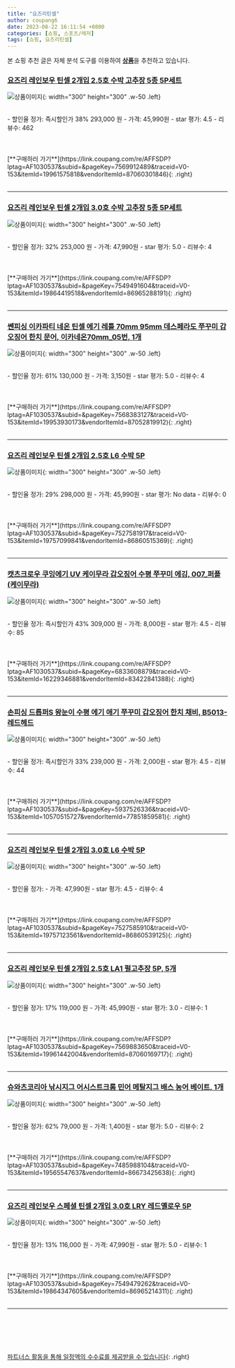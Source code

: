```yaml
---
title: "요즈리틴셀"
author: coupang6
date: 2023-08-22 16:11:54 +0800
categories: [쇼핑, 스포츠/레저]
tags: [쇼핑, 요즈리틴셀]
---
```


본 쇼핑 추천 글은 자체 분석 도구를 이용하여 [**상품**](https://link.coupang.com/a/bao1ui)을 추천하고 있습니다.

### [요즈리 레인보우 틴셀 2개입 2.5호 수박 고추장 5종 5P세트](https://link.coupang.com/re/AFFSDP?lptag=AF1030537&subid=&pageKey=7569912489&traceid=V0-153&itemId=19961575818&vendorItemId=87060301846)

![상품이미지](https://thumbnail9.coupangcdn.com/thumbnails/remote/230x230ex/image/vendor_inventory/f65d/ffa2c2e476779efbae2f8af830bc6d77a01673789bb895321a7e5e82170a.jpg){: width="300" height="300" .w-50 .left}


<br>
- 할인율 정가: 즉시할인가 38%  293,000   원
- 가격: 45,990원
- star 평가: 4.5
- 리뷰수: 462
<br>
<br>
<br>
<br>
[**구매하러 가기**](https://link.coupang.com/re/AFFSDP?lptag=AF1030537&subid=&pageKey=7569912489&traceid=V0-153&itemId=19961575818&vendorItemId=87060301846){: .right}
<br>
<br>

---

### [요즈리 레인보우 틴셀 2개입 3.0호 수박 고추장 5종 5P세트](https://link.coupang.com/re/AFFSDP?lptag=AF1030537&subid=&pageKey=7549491604&traceid=V0-153&itemId=19864419518&vendorItemId=86965288191)

![상품이미지](https://thumbnail9.coupangcdn.com/thumbnails/remote/230x230ex/image/vendor_inventory/1cbd/38a943286e696d54903625f7fbaaa319ecd37711f8b7e5a3ce9a9f31f4d8.jpg){: width="300" height="300" .w-50 .left}


<br>
- 할인율 정가: 32%  253,000   원
- 가격: 47,990원
- star 평가: 5.0
- 리뷰수: 4
<br>
<br>
<br>
<br>
[**구매하러 가기**](https://link.coupang.com/re/AFFSDP?lptag=AF1030537&subid=&pageKey=7549491604&traceid=V0-153&itemId=19864419518&vendorItemId=86965288191){: .right}
<br>
<br>

---

### [쎈피싱 이카파티 네온 틴셀 에기 레틀 70mm 95mm 데스페라도 쭈꾸미 갑오징어 한치 문어, 이카네온70mm_05번, 1개](https://link.coupang.com/re/AFFSDP?lptag=AF1030537&subid=&pageKey=7568383127&traceid=V0-153&itemId=19953930173&vendorItemId=87052819912)

![상품이미지](https://thumbnail6.coupangcdn.com/thumbnails/remote/230x230ex/image/vendor_inventory/2a32/4c25516c18d3e674c7b16855522c9a66e704b242bf32151092c602e97760.jpg){: width="300" height="300" .w-50 .left}


<br>
- 할인율 정가: 61%  130,000   원
- 가격: 3,150원
- star 평가: 5.0
- 리뷰수: 4
<br>
<br>
<br>
<br>
[**구매하러 가기**](https://link.coupang.com/re/AFFSDP?lptag=AF1030537&subid=&pageKey=7568383127&traceid=V0-153&itemId=19953930173&vendorItemId=87052819912){: .right}
<br>
<br>

---

### [요즈리 레인보우 틴셀 2개입 2.5호 L6 수박 5P](https://link.coupang.com/re/AFFSDP?lptag=AF1030537&subid=&pageKey=7527581917&traceid=V0-153&itemId=19757099841&vendorItemId=86860515369)

![상품이미지](https://thumbnail9.coupangcdn.com/thumbnails/remote/230x230ex/image/vendor_inventory/d77a/1942fd0b0d022ddc5aaba4f25715c1cea575fbd81830b98cd3b7d0b97a4d.jpg){: width="300" height="300" .w-50 .left}


<br>
- 할인율 정가: 29%  298,000   원
- 가격: 45,990원
- star 평가: No data
- 리뷰수: 0
<br>
<br>
<br>
<br>
[**구매하러 가기**](https://link.coupang.com/re/AFFSDP?lptag=AF1030537&subid=&pageKey=7527581917&traceid=V0-153&itemId=19757099841&vendorItemId=86860515369){: .right}
<br>
<br>

---

### [캣츠크로우 쿠잉에기 UV 케이무라 갑오징어 수평 쭈꾸미 에깅, 007_퍼플(케이무라)](https://link.coupang.com/re/AFFSDP?lptag=AF1030537&subid=&pageKey=6833608879&traceid=V0-153&itemId=16229346881&vendorItemId=83422841388)

![상품이미지](https://thumbnail6.coupangcdn.com/thumbnails/remote/230x230ex/image/vendor_inventory/df86/541aa81cd6cba8cef4fce0978870228d0efe34fda76160adf8db5576c7a2.jpg){: width="300" height="300" .w-50 .left}


<br>
- 할인율 정가: 즉시할인가 43%  309,000   원
- 가격: 8,000원
- star 평가: 4.5
- 리뷰수: 85
<br>
<br>
<br>
<br>
[**구매하러 가기**](https://link.coupang.com/re/AFFSDP?lptag=AF1030537&subid=&pageKey=6833608879&traceid=V0-153&itemId=16229346881&vendorItemId=83422841388){: .right}
<br>
<br>

---

### [손피싱 드롭퍼S 왕눈이 수평 에기 애기 쭈꾸미 갑오징어 한치 채비, B5013-레드헤드](https://link.coupang.com/re/AFFSDP?lptag=AF1030537&subid=&pageKey=5937526336&traceid=V0-153&itemId=10570515727&vendorItemId=77851859581)

![상품이미지](https://thumbnail8.coupangcdn.com/thumbnails/remote/230x230ex/image/vendor_inventory/614d/42289a898449762e451fae38aa3f18041012b0aae338a208a1351db1385b.jpg){: width="300" height="300" .w-50 .left}


<br>
- 할인율 정가: 즉시할인가 33%  239,000   원
- 가격: 2,000원
- star 평가: 4.5
- 리뷰수: 44
<br>
<br>
<br>
<br>
[**구매하러 가기**](https://link.coupang.com/re/AFFSDP?lptag=AF1030537&subid=&pageKey=5937526336&traceid=V0-153&itemId=10570515727&vendorItemId=77851859581){: .right}
<br>
<br>

---

### [요즈리 레인보우 틴셀 2개입 3.0호 L6 수박 5P](https://link.coupang.com/re/AFFSDP?lptag=AF1030537&subid=&pageKey=7527585910&traceid=V0-153&itemId=19757123561&vendorItemId=86860539125)

![상품이미지](https://thumbnail8.coupangcdn.com/thumbnails/remote/230x230ex/image/vendor_inventory/f906/189ff5dff7e7b9676492e5b7cf063c92ba75e0a563e2baf367109c640809.jpg){: width="300" height="300" .w-50 .left}


<br>
- 할인율 정가: 
- 가격: 47,990원
- star 평가: 4.5
- 리뷰수: 4
<br>
<br>
<br>
<br>
[**구매하러 가기**](https://link.coupang.com/re/AFFSDP?lptag=AF1030537&subid=&pageKey=7527585910&traceid=V0-153&itemId=19757123561&vendorItemId=86860539125){: .right}
<br>
<br>

---

### [요즈리 레인보우 틴셀 2개입 2.5호 LA1 펄고추장 5P, 5개](https://link.coupang.com/re/AFFSDP?lptag=AF1030537&subid=&pageKey=7569883650&traceid=V0-153&itemId=19961442004&vendorItemId=87060169717)

![상품이미지](https://thumbnail8.coupangcdn.com/thumbnails/remote/230x230ex/image/vendor_inventory/5d1e/9c08416fed6fc64c71ee4ceab7bf7c849154cf3eae9e030185bccb420dc3.jpg){: width="300" height="300" .w-50 .left}


<br>
- 할인율 정가: 17%  119,000   원
- 가격: 45,990원
- star 평가: 3.0
- 리뷰수: 1
<br>
<br>
<br>
<br>
[**구매하러 가기**](https://link.coupang.com/re/AFFSDP?lptag=AF1030537&subid=&pageKey=7569883650&traceid=V0-153&itemId=19961442004&vendorItemId=87060169717){: .right}
<br>
<br>

---

### [슈와츠코리아 낚시지그 어시스트크롬 민어 메탈지그 배스 농어 베이트, 1개](https://link.coupang.com/re/AFFSDP?lptag=AF1030537&subid=&pageKey=7485988104&traceid=V0-153&itemId=19565547637&vendorItemId=86673425638)

![상품이미지](https://thumbnail9.coupangcdn.com/thumbnails/remote/230x230ex/image/vendor_inventory/9969/7b13008b4a008ea80490cca16cdf95a0cbaba613464a7283feb434fb9c97.jpg){: width="300" height="300" .w-50 .left}


<br>
- 할인율 정가: 62%  79,000   원
- 가격: 1,400원
- star 평가: 5.0
- 리뷰수: 2
<br>
<br>
<br>
<br>
[**구매하러 가기**](https://link.coupang.com/re/AFFSDP?lptag=AF1030537&subid=&pageKey=7485988104&traceid=V0-153&itemId=19565547637&vendorItemId=86673425638){: .right}
<br>
<br>

---

### [요즈리 레인보우 스페셜 틴셀 2개입 3.0호 LRY 레드옐로우 5P](https://link.coupang.com/re/AFFSDP?lptag=AF1030537&subid=&pageKey=7549479262&traceid=V0-153&itemId=19864347605&vendorItemId=86965214311)

![상품이미지](https://thumbnail8.coupangcdn.com/thumbnails/remote/230x230ex/image/vendor_inventory/5451/cc81da6e36e964610a36a73b044502e833959a8d1fb0a10fa20c7764881d.jpg){: width="300" height="300" .w-50 .left}


<br>
- 할인율 정가: 13%  116,000   원
- 가격: 47,990원
- star 평가: 5.0
- 리뷰수: 1
<br>
<br>
<br>
<br>
[**구매하러 가기**](https://link.coupang.com/re/AFFSDP?lptag=AF1030537&subid=&pageKey=7549479262&traceid=V0-153&itemId=19864347605&vendorItemId=86965214311){: .right}
<br>
<br>

---
<br><br><br><br><br> [파트너스 활동을 통해 일정액의 수수료를 제공받을 수 있습니다](https://link.coupang.com/a/bao1ui){: .right}